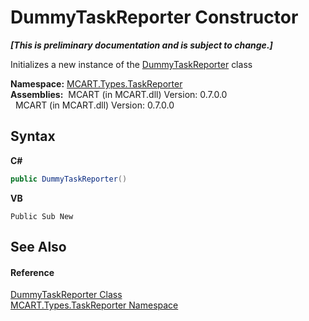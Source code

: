 # DummyTaskReporter Constructor 
 _**\[This is preliminary documentation and is subject to change.\]**_

Initializes a new instance of the <a href="3110d67a-24e6-f37f-f20a-c43d9518a569">DummyTaskReporter</a> class

**Namespace:**&nbsp;<a href="256f3901-18cb-eeca-835c-7de778822db3">MCART.Types.TaskReporter</a><br />**Assemblies:**&nbsp;&nbsp;MCART (in MCART.dll) Version: 0.7.0.0<br />&nbsp;&nbsp;MCART (in MCART.dll) Version: 0.7.0.0<br />

## Syntax

**C#**<br />
``` C#
public DummyTaskReporter()
```

**VB**<br />
``` VB
Public Sub New
```


## See Also


#### Reference
<a href="3110d67a-24e6-f37f-f20a-c43d9518a569">DummyTaskReporter Class</a><br /><a href="256f3901-18cb-eeca-835c-7de778822db3">MCART.Types.TaskReporter Namespace</a><br />